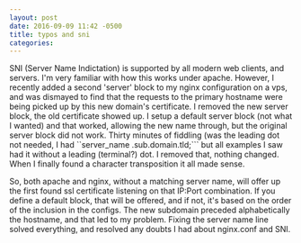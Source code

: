 ```yaml
---
layout: post
date: 2016-09-09 11:42 -0500
title: typos and sni
categories: 
---
```

SNI (Server Name Indictation) is supported by all modern web clients, and servers. I'm very familiar with how this works under apache. However, I recently added a second 'server' block to my nginx configuration on a vps, and was dismayed to find that the requests to the primary hostname were being picked up by this new domain's certificate. I removed the new server block, the old certificate showed up. I setup a default server block (not what I wanted) and that worked, allowing the new name through, but the original server block did not work. Thirty minutes of fiddling (was the leading dot not needed, I had ``server_name .sub.domain.tld;``` but all examples I saw had it without a leading (terminal?) dot. I removed that, nothing changed. When I finally found a character transposition it all made sense.

So, both apache and nginx, without a matching server name, will offer up the first found ssl certificate listening on that IP:Port combination. If you define a default block, that will be offered, and if not, it's based on the order of the inclusion in the configs. The new subdomain preceded alphabetically the hostname, and that led to my problem. Fixing the server name line solved everything, and resolved any doubts I had about nginx.conf and SNI.


